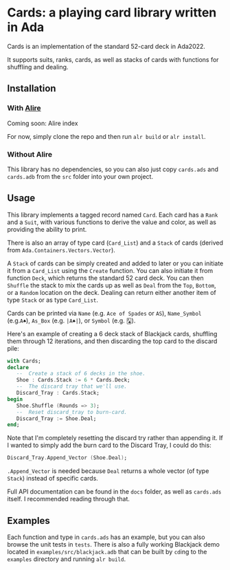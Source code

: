 # Cards: a playing card library written in Ada

Cards is an implementation of the standard 52-card deck in Ada2022.

It supports suits, ranks, cards, as well as stacks of cards with functions for shuffling and dealing.

## Installation

### With [Alire](https://alire.ada.dev/)

Coming soon: Alire index

For now, simply clone the repo and then run `alr build` or `alr install`.

### Without Alire

This library has no dependencies, so you can also just copy `cards.ads` and `cards.adb` from the `src` folder into your own project.

## Usage

This library implements a tagged record named `Card`.  Each card has a `Rank` and a `Suit`, with various functions to derive the value and color, as well as providing the ability to print.

There is also an array of type card (`Card_List`) and a `Stack` of cards (derived from `Ada.Containers.Vectors.Vector`).

A `Stack` of cards can be simply created and added to later or you can initiate it from a `Card_List` using the `Create` function.  You can also initiate it from function `Deck`, which returns the standard 52 card deck.  You can then `Shuffle` the stack to mix the cards up as well as `Deal` from the `Top`, `Bottom`, or a `Random` location on the deck.  Dealing can return either another item of type `Stack` or as type `Card_List`.

Cards can be printed via `Name` (e.g. `Ace of Spades` or `AS`), `Name_Symbol` (e.g.`A♠`), `As_Box` (e.g. `|A♠|`), or `Symbol` (e.g. `🂡`).

Here's an example of creating a 6 deck stack of Blackjack cards, shuffling them through 12 iterations, and then discarding the top card to the discard pile:

```ada
with Cards;
declare
   --  Create a stack of 6 decks in the shoe.
   Shoe : Cards.Stack := 6 * Cards.Deck;
   --  The discard tray that we'll use.
   Discard_Tray : Cards.Stack;
begin
   Shoe.Shuffle (Rounds => 3);
   --  Reset discard_tray to burn-card.
   Discard_Tray := Shoe.Deal;
end;
```

Note that I'm completely resetting the discard try rather than appending it.  If I wanted to simply add the burn card to the Discard Tray, I could do this:
```ada
Discard_Tray.Append_Vector (Shoe.Deal);
```

`.Append_Vector` is needed because `Deal` returns a whole vector (of type `Stack`) instead of specific cards.

Full API documentation can be found in the `docs` folder, as well as `cards.ads` itself.  I recommended reading through that.

## Examples

Each function and type in `cards.ads` has an example, but you can also browse the unit tests in `tests`.  There is also a fully working Blackjack demo located in `examples/src/blackjack.adb` that can be built by `cd`ing to the `examples` directory and running `alr build`.
